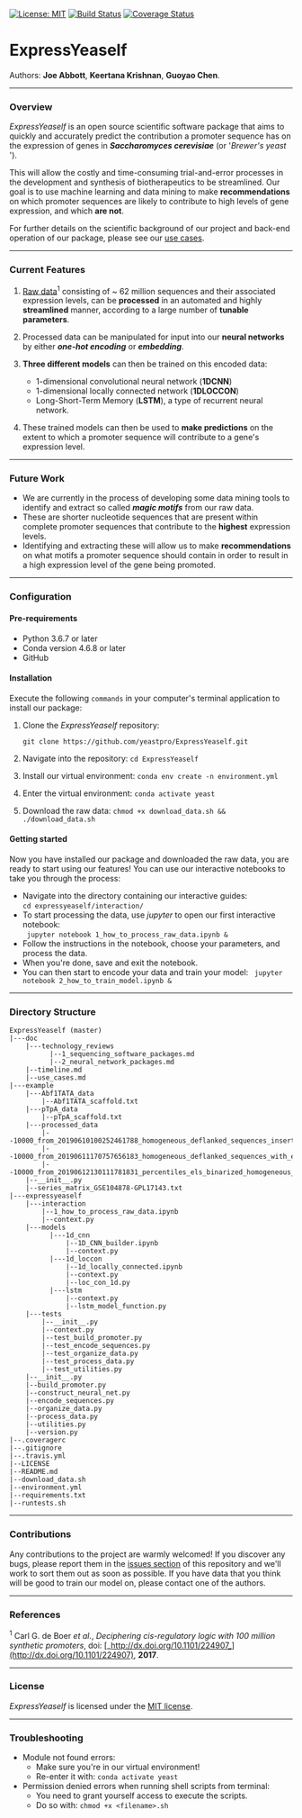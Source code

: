 [![License: MIT](https://img.shields.io/badge/license-MIT-green.svg)](https://opensource.org/licenses/MIT)
[![Build Status](https://travis-ci.com/yeastpro/ExpressYeaself.svg?branch=master)](https://travis-ci.com/yeastpro/ExpressYeaself)
[![Coverage Status](https://coveralls.io/repos/github/yeastpro/ExpressYeaself/badge.svg?branch=master)](https://coveralls.io/github/yeastpro/ExpressYeaself?branch=master)

# ExpressYeaself 
  
Authors: **Joe Abbott**, **Keertana Krishnan**, **Guoyao Chen**.  

----
### Overview

_ExpressYeaself_  is an open source scientific software package that aims to quickly and accurately predict the contribution a promoter sequence has on the expression of genes in **_Saccharomyces cerevisiae_** (or '_Brewer's yeast_ '). 

This will allow the costly and time-consuming trial-and-error processes in the development and synthesis of biotherapeutics to be streamlined. Our goal is to use machine learning and data mining to make **recommendations** on which promoter sequences are likely to contribute to high levels of gene expression, and which **are not**.  

For further details on the scientific background of our project and back-end operation of our package, please see our [use cases](https://github.com/yeastpro/ExpressYeaself/blob/master/doc/use_cases.md).

----
### Current Features

1. [Raw data](https://www.ncbi.nlm.nih.gov/geo/query/acc.cgi?acc=GSE104878)<sup>1</sup> consisting of ~ 62 million sequences and their associated expression levels, can be **processed** in an automated and highly **streamlined** manner, according to a large number of **tunable parameters**.

2. Processed data can be manipulated for input into our **neural networks** by either **_one-hot encoding_** or **_embedding_**.

3. **Three different models** can then be trained on this encoded data:
	* 1-dimensional convolutional neural network (**1DCNN**)
	* 1-dimensional locally connected network (**1DLOCCON**)
	* Long-Short-Term Memory (**LSTM**), a type of recurrent neural network.

3. These trained models can then be used to **make predictions** on the extent to which a promoter sequence will contribute to a gene's expression level.


----
### Future Work
* We are currently in the process of developing some data mining tools to identify and extract so called **_magic motifs_** from our raw data. 
* These are shorter nucleotide sequences that are present within complete promoter sequences that contribute to the **highest** expression levels.
* Identifying and extracting these will allow us to make **recommendations** on what motifs a promoter sequence should contain in order to result in a high expression level of the gene being promoted.  

----
### Configuration

#### Pre-requirements
* Python 3.6.7 or later
* Conda version 4.6.8 or later
* GitHub

#### Installation
Execute the following ``commands`` in your computer's terminal application to install our package:  

1. Clone the _ExpressYeaself_ repository:

	``git clone https://github.com/yeastpro/ExpressYeaself.git`` 

2. Navigate into the repository: ``cd ExpressYeaself``
3. Install our virtual environment: ``conda env create -n environment.yml``
4. Enter the virtual environment: ``conda activate yeast``
5. Download the raw data: ``chmod +x download_data.sh && ./download_data.sh``


#### Getting started
Now you have installed our package and downloaded the raw data, you are ready to start using our features! You can use our interactive notebooks to take you through the process: 

* Navigate into the directory containing our interactive guides:  
	``cd expressyeaself/interaction/``
* To start processing the data, use _jupyter_ to open our first interactive notebook:  
	`` jupyter notebook 1_how_to_process_raw_data.ipynb &``
* Follow the instructions in the notebook, choose your parameters, and process the data. 
* When you're done, save and exit the notebook.
* You can then start to encode your data and train your model:
	`` jupyter notebook 2_how_to_train_model.ipynb &``

----
### Directory Structure

	ExpressYeaself (master)  
    |---doc  
        |---technology_reviews
        	  |--1_sequencing_software_packages.md
        	  |--2_neural_network_packages.md
        |--timeline.md
        |--use_cases.md
    |---example  
        |---Abf1TATA_data
            |--Abf1TATA_scaffold.txt
        |---pTpA_data
            |--pTpA_scaffold.txt
        |---processed_data
            |--10000_from_20190610100252461788_homogeneous_deflanked_sequences_inserted_into_Abf1TATA_scaffold_with_exp_levels.txt.gz
            |--10000_from_20190611170757656183_homogeneous_deflanked_sequences_with_exp_levels.txt.gz
            |--10000_from_20190612130111781831_percentiles_els_binarized_homogeneous_deflanked_sequences_with_exp_levels.txt.gz
        |--__init__.py
        |--series_matrix_GSE104878-GPL17143.txt
    |---expressyeaself  
        |---interaction
            |--1_how_to_process_raw_data.ipynb
            |--context.py
        |---models
        	  |---1d_cnn
        	      |--1D_CNN_builder.ipynb
        	      |--context.py
        	  |---1d_loccon
        	      |--1d_locally_connected.ipynb
        	      |--context.py
        	      |--loc_con_1d.py
        	  |---lstm
        	      |--context.py
        	      |--lstm_model_function.py
        |---tests
            |--__init__.py
            |--context.py
            |--test_build_promoter.py
            |--test_encode_sequences.py
            |--test_organize_data.py
            |--test_process_data.py
            |--test_utilities.py
        |--__init__.py
        |--build_promoter.py
        |--construct_neural_net.py
        |--encode_sequences.py
        |--organize_data.py
        |--process_data.py
        |--utilities.py
        |--version.py  
    |--.coveragerc
    |--.gitignore  
    |--.travis.yml
    |--LICENSE  
    |--README.md 
    |--download_data.sh
    |--environment.yml
    |--requirements.txt
    |--runtests.sh 

----
### Contributions

Any contributions to the project are warmly welcomed! If you discover any bugs, please report them in the [issues section](https://github.com/emissible/SPEEDCOM/issues) of this repository and we'll work to sort them out as soon as possible. If you have data that you think will be good to train our model on, please contact one of the authors.

----
### References
<sup>1</sup> Carl G. de Boer _et al._, _Deciphering cis-regulatory logic with 100 million synthetic promoters_, doi: [_http://dx.doi.org/10.1101/224907_](http://dx.doi.org/10.1101/224907), **2017**.

----
### License

_ExpressYeaself_ is licensed under the [MIT license](https://github.com/yeastpro/ExpressYeaself/blob/master/README.md). 

----
### Troubleshooting

* Module not found errors:
	* Make sure you're in our virtual environment! 
	* Re-enter it with: ``conda activate yeast``
* Permission denied errors when running shell scripts from terminal:
	* You need to grant yourself access to execute the scripts.
	* Do so with: ``chmod +x <filename>.sh``
